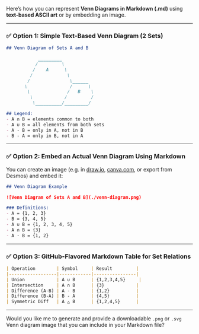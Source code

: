 Here’s how you can represent **Venn Diagrams in Markdown (.md)** using **text-based ASCII art** or by embedding an image.

---

### ✅ Option 1: Simple Text-Based Venn Diagram (2 Sets)

```md
## Venn Diagram of Sets A and B

            _________
           /         \     
          /    A      \     
         /             \     
        /               \______
       \                /      \
        \              /   B    \
         \            /         /
          \__________/_________/

## Legend:
- A ∩ B = elements common to both
- A ∪ B = all elements from both sets
- A - B = only in A, not in B
- B - A = only in B, not in A
```

---

### ✅ Option 2: Embed an Actual Venn Diagram Using Markdown

You can create an image (e.g. in [draw.io](https://draw.io), [canva.com](https://canva.com), or export from Desmos) and embed it:

```md
## Venn Diagram Example

![Venn Diagram of Sets A and B](./venn-diagram.png)

### Definitions:
- A = {1, 2, 3}
- B = {3, 4, 5}
- A ∪ B = {1, 2, 3, 4, 5}
- A ∩ B = {3}
- A - B = {1, 2}
```

---

### ✅ Option 3: GitHub-Flavored Markdown Table for Set Relations

```md
| Operation        | Symbol     | Result         |
|------------------|------------|----------------|
| Union            | A ∪ B      | {1,2,3,4,5}     |
| Intersection     | A ∩ B      | {3}            |
| Difference (A-B) | A - B      | {1,2}          |
| Difference (B-A) | B - A      | {4,5}          |
| Symmetric Diff   | A △ B      | {1,2,4,5}      |
```

---

Would you like me to generate and provide a downloadable `.png` or `.svg` Venn diagram image that you can include in your Markdown file?
